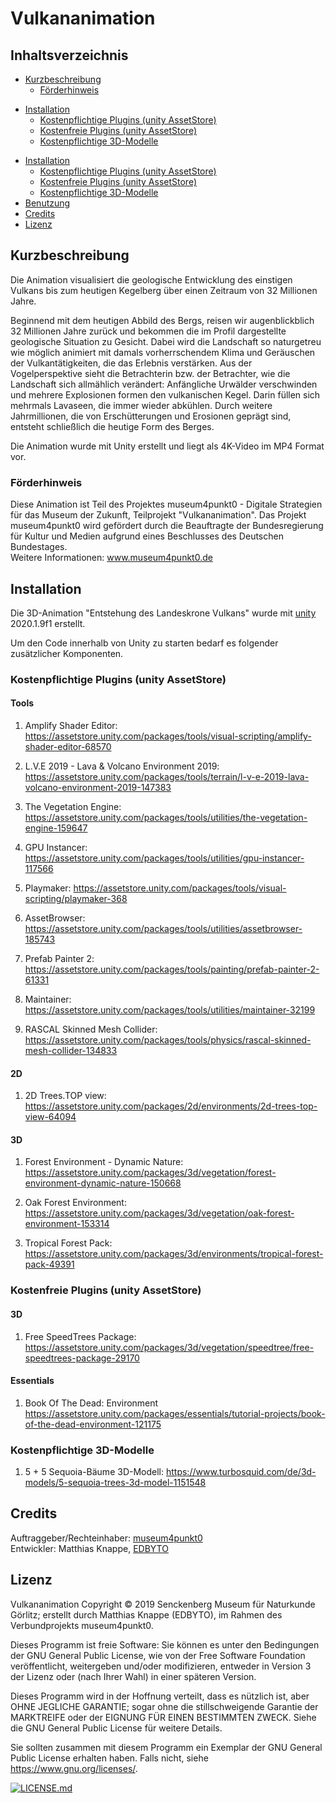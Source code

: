 # Vulkananimation

## Inhaltsverzeichnis

- [Kurzbeschreibung](#Kurzbeschreibung)
  - [Förderhinweis](#Förderhinweis)
* [Installation](#Installation)
	* [Kostenpflichtige Plugins (unity AssetStore)](#kostenpflichtige-plugins-unity-assetstore)
	* [Kostenfreie Plugins (unity AssetStore)](#kostenfreie-plugins-unity-assetstore)
	* [Kostenpflichtige 3D-Modelle](#kostenpflichtige-3d-modelle)
- [Installation](#Installation)
  - [Kostenpflichtige Plugins (unity AssetStore)](#kostenpflichtige-plugins-unity-assetstore)  
  - [Kostenfreie Plugins (unity AssetStore)](#kostenfreie-plugins-unity-assetstore)  
  - [Kostenpflichtige 3D-Modelle](#kostenpflichtige-3d-modelle)  
- [Benutzung](#Benutzung)
- [Credits](#Credits)
- [Lizenz](#Lizenz)


## Kurzbeschreibung
Die Animation visualisiert die geologische Entwicklung des einstigen Vulkans bis zum heutigen Kegelberg über einen Zeitraum von 32 Millionen Jahre.

Beginnend mit dem heutigen Abbild des Bergs, reisen wir augenblickblich 32 Millionen Jahre zurück und bekommen die im Profil dargestellte geologische Situation zu Gesicht. Dabei wird die Landschaft so naturgetreu wie möglich animiert mit damals vorherrschendem Klima und Geräuschen der Vulkantätigkeiten, die das Erlebnis verstärken. Aus der Vogelperspektive sieht die Betrachterin bzw. der Betrachter, wie die Landschaft sich allmählich verändert: Anfängliche Urwälder verschwinden und mehrere Explosionen formen den vulkanischen Kegel. Darin füllen sich mehrmals Lavaseen, die immer wieder abkühlen. Durch weitere Jahrmillionen, die von Erschütterungen und Erosionen geprägt sind, entsteht schließlich die heutige Form des Berges.

Die Animation wurde mit Unity erstellt und liegt als 4K-Video im MP4 Format vor.

### Förderhinweis
Diese Animation ist Teil des Projektes museum4punkt0 - Digitale Strategien für das Museum der Zukunft, Teilprojekt "Vulkananimation". Das Projekt museum4punkt0 wird gefördert durch die  Beauftragte der Bundesregierung für Kultur und Medien aufgrund eines Beschlusses des Deutschen Bundestages.  
Weitere Informationen: www.museum4punkt0.de

## Installation
Die 3D-Animation "Entstehung des Landeskrone Vulkans" wurde mit [unity]( https://unity.com/) 2020.1.9f1 erstellt.

Um den Code innerhalb von Unity zu starten bedarf es folgender zusätzlicher Komponenten.

### Kostenpflichtige Plugins (unity AssetStore)

#### Tools

1. Amplify Shader Editor: https://assetstore.unity.com/packages/tools/visual-scripting/amplify-shader-editor-68570

2. L.V.E 2019 - Lava & Volcano Environment 2019: https://assetstore.unity.com/packages/tools/terrain/l-v-e-2019-lava-volcano-environment-2019-147383

3. The Vegetation Engine: https://assetstore.unity.com/packages/tools/utilities/the-vegetation-engine-159647

4. GPU Instancer: https://assetstore.unity.com/packages/tools/utilities/gpu-instancer-117566

5. Playmaker: https://assetstore.unity.com/packages/tools/visual-scripting/playmaker-368

6. AssetBrowser: https://assetstore.unity.com/packages/tools/utilities/assetbrowser-185743

7. Prefab Painter 2: https://assetstore.unity.com/packages/tools/painting/prefab-painter-2-61331

8. Maintainer: https://assetstore.unity.com/packages/tools/utilities/maintainer-32199

9. RASCAL Skinned Mesh Collider: https://assetstore.unity.com/packages/tools/physics/rascal-skinned-mesh-collider-134833

#### 2D

1. 2D Trees.TOP view: https://assetstore.unity.com/packages/2d/environments/2d-trees-top-view-64094

#### 3D

1. Forest Environment - Dynamic Nature:
https://assetstore.unity.com/packages/3d/vegetation/forest-environment-dynamic-nature-150668

2. Oak Forest Environment:
https://assetstore.unity.com/packages/3d/vegetation/oak-forest-environment-153314

3. Tropical Forest Pack:
https://assetstore.unity.com/packages/3d/environments/tropical-forest-pack-49391


### Kostenfreie Plugins (unity AssetStore)

#### 3D

1. Free SpeedTrees Package: https://assetstore.unity.com/packages/3d/vegetation/speedtree/free-speedtrees-package-29170

#### Essentials

1. Book Of The Dead: Environment https://assetstore.unity.com/packages/essentials/tutorial-projects/book-of-the-dead-environment-121175

### Kostenpflichtige 3D-Modelle

1. 5 + 5 Sequoia-Bäume 3D-Modell: https://www.turbosquid.com/de/3d-models/5-sequoia-trees-3d-model-1151548

## Credits
Auftraggeber/Rechteinhaber: [museum4punkt0](https://www.museum4punkt0.de)  
Entwickler: Matthias Knappe, [EDBYTO](https://edbyto.com)

## Lizenz  
Vulkananimation Copyright © 2019 Senckenberg Museum für Naturkunde Görlitz; erstellt durch Matthias Knappe (EDBYTO), im Rahmen des Verbundprojekts museum4punkt0.

Dieses Programm ist freie Software: Sie können es unter den Bedingungen der GNU General Public License, wie von der Free Software Foundation veröffentlicht, weitergeben und/oder modifizieren, entweder in Version 3 der Lizenz oder (nach Ihrer Wahl) in einer späteren Version.

Dieses Programm wird in der Hoffnung verteilt, dass es nützlich ist, aber OHNE JEGLICHE GARANTIE; sogar ohne die stillschweigende Garantie der MARKTREIFE oder der EIGNUNG FÜR EINEN BESTIMMTEN ZWECK. Siehe die GNU General Public License für weitere Details.

Sie sollten zusammen mit diesem Programm ein Exemplar der GNU General Public License erhalten haben. Falls nicht, siehe https://www.gnu.org/licenses/.

[![LICENSE.md](https://img.shields.io/badge/License-GPLv3-blue.svg)](/LICENSE.md)
